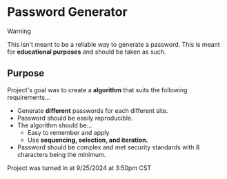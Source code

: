 # Password Generator
>[!WARNING]
>This isn't meant to be a reliable way to generate a password. This is meant for **educational purposes** and should be taken as such.

## Purpose
Project's goal was to create a **algorithm** that suits the following requirements...
- Generate **different** passwords for each different site.
- Password should be easily reproducible.
- The algorithm should be...
    - Easy to remember and apply
    - Use **sequencing, selection, and iteration.**
- Password should be complex and met security standards with 8 characters being the minimum.

Project was turned in at 9/25/2024 at 3:50pm CST